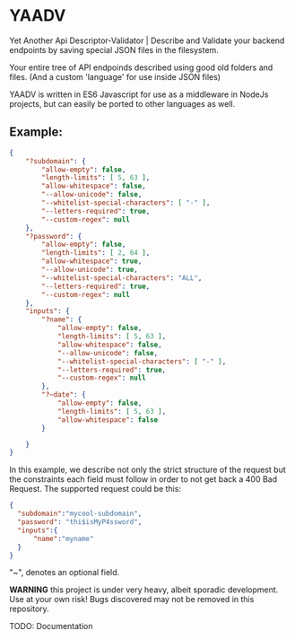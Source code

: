 # YAADV
Yet Another Api Descriptor-Validator | Describe and Validate your backend endpoints by saving special JSON files in the filesystem.

Your entire tree of API endpoinds described using good old folders and files. (And a custom 'language' for use inside JSON files)

YAADV is written in ES6 Javascript for use as a middleware in NodeJs projects, but can easily be ported to other languages as well.

## Example:

```json
{
	"?subdomain": {
		"allow-empty": false,
		"length-limits": [ 5, 63 ],
		"allow-whitespace": false,
		"--allow-unicode": false,
		"--whitelist-special-characters": [ "-" ],
		"--letters-required": true,
		"--custom-regex": null
	},
	"?password": {
		"allow-empty": false,
		"length-limits": [ 2, 64 ],
		"allow-whitespace": true,
		"--allow-unicode": true,
		"--whitelist-special-characters": "ALL",
		"--letters-required": true,
		"--custom-regex": null
	},
	"inputs": {
		"?name": {
			"allow-empty": false,
			"length-limits": [ 5, 63 ],
			"allow-whitespace": false,
			"--allow-unicode": false,
			"--whitelist-special-characters": [ "-" ],
			"--letters-required": true,
			"--custom-regex": null
		},
		"?~date": {
			"allow-empty": false,
			"length-limits": [ 5, 63 ],
			"allow-whitespace": false
		}

	}
}
```
In this example, we describe not only the strict structure of the request but the constraints each field must follow in order to not get back a 400 Bad Request.
The supported request could be this:

```json
{
  "subdomain":"mycool-subdomain",
  "password": "thi$isMyP4ssword",
  "inputs":{
      "name":"myname"
  }
}
```
"~", denotes an optional field.

**WARNING** this project is under very heavy, albeit sporadic development. Use at your own risk! Bugs discovered may not be removed in this repository.

TODO: Documentation

